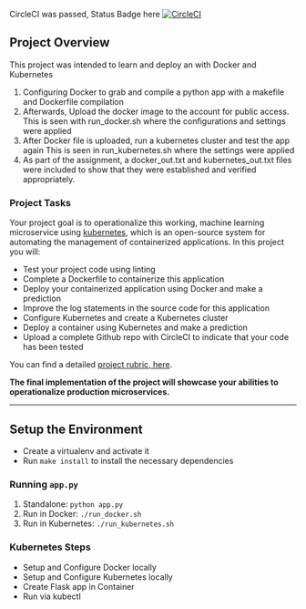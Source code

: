 CircleCI was passed, Status Badge here
[![CircleCI](https://circleci.com/gh/CatLava/UDevops.svg?style=svg)](https://circleci.com/gh/CatLava/UDevops)



## Project Overview

This project was intended to learn and deploy an with Docker and Kubernetes
1. Configuring Docker to grab and compile a python app with a makefile and Dockerfile compilation
2. Afterwards, Upload the docker image to the account for public access.
  This is seen with run_docker.sh where the configurations and settings were applied
3. After Docker file is uploaded, run a kubernetes cluster and test the app again
  This is seen in run_kubernetes.sh where the settings were applied
4. As part of the assignment, a docker_out.txt and kubernetes_out.txt files were included to show that they were established and verified appropriately. 

### Project Tasks

Your project goal is to operationalize this working, machine learning microservice using [kubernetes](https://kubernetes.io/), which is an open-source system for automating the management of containerized applications. In this project you will:
* Test your project code using linting
* Complete a Dockerfile to containerize this application
* Deploy your containerized application using Docker and make a prediction
* Improve the log statements in the source code for this application
* Configure Kubernetes and create a Kubernetes cluster
* Deploy a container using Kubernetes and make a prediction
* Upload a complete Github repo with CircleCI to indicate that your code has been tested

You can find a detailed [project rubric, here](https://review.udacity.com/#!/rubrics/2576/view).

**The final implementation of the project will showcase your abilities to operationalize production microservices.**

---

## Setup the Environment

* Create a virtualenv and activate it
* Run `make install` to install the necessary dependencies

### Running `app.py`

1. Standalone:  `python app.py`
2. Run in Docker:  `./run_docker.sh`
3. Run in Kubernetes:  `./run_kubernetes.sh`

### Kubernetes Steps

* Setup and Configure Docker locally
* Setup and Configure Kubernetes locally
* Create Flask app in Container
* Run via kubectl
